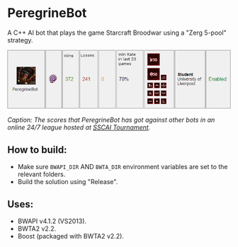 # PeregrineBot
A C++ AI bot that plays the game Starcraft Broodwar using a "Zerg 5-pool" strategy.

<img src="bot_score.png">

*Caption: The scores that PeregrineBot has got against other bots in an online 24/7 league hosted at [SSCAI Tournament](http://sscaitournament.com/index.php?action=scores).*

## How to build:
* Make sure `BWAPI_DIR` AND `BWTA_DIR` environment variables are set to the relevant folders.
* Build the solution using "Release".

## Uses:
* BWAPI v4.1.2 (VS2013).
* BWTA2 v2.2.
* Boost (packaged with BWTA2 v2.2).
